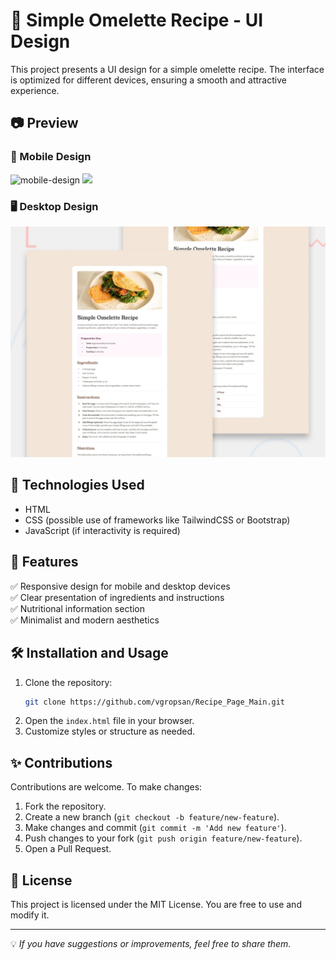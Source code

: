# 📄 Simple Omelette Recipe - UI Design

This project presents a UI design for a simple omelette recipe. The interface is optimized for different devices, ensuring a smooth and attractive experience.

## 📷 Preview

### 📱 Mobile Design
![mobile-design](https://github.com/user-attachments/assets/a3559005-0f44-41ae-a072-d2e46cf6f6bd)
<img src="https://github.com/user-attachments/assets/a3559005-0f44-41ae-a072-d2e46cf6f6bd" data-canonical src="[https://gyazo.com/eb5c5741b6a9a16c692170a41a49c858.png](https://github.com/user-attachments/assets/a3559005-0f44-41ae-a072-d2e46cf6f6bd)" height="400" />


### 🖥 Desktop Design
![Desktop Design](./preview.jpg)

## 🚀 Technologies Used
- HTML
- CSS (possible use of frameworks like TailwindCSS or Bootstrap)
- JavaScript (if interactivity is required)

## 📌 Features
✅ Responsive design for mobile and desktop devices  
✅ Clear presentation of ingredients and instructions  
✅ Nutritional information section  
✅ Minimalist and modern aesthetics  

## 🛠 Installation and Usage
1. Clone the repository:
   ```sh
   git clone https://github.com/vgropsan/Recipe_Page_Main.git
   ```
2. Open the `index.html` file in your browser.
3. Customize styles or structure as needed.

## ✨ Contributions
Contributions are welcome. To make changes:
1. Fork the repository.
2. Create a new branch (`git checkout -b feature/new-feature`).
3. Make changes and commit (`git commit -m 'Add new feature'`).
4. Push changes to your fork (`git push origin feature/new-feature`).
5. Open a Pull Request.

## 📄 License
This project is licensed under the MIT License. You are free to use and modify it.

---
💡 _If you have suggestions or improvements, feel free to share them._
